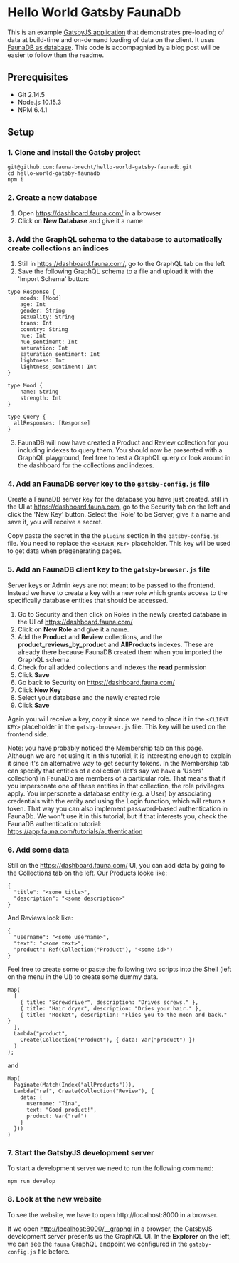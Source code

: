 # Hello World Gatsby FaunaDb

This is an example [GatsbyJS application](https://www.gatsbyjs.org/) that demonstrates pre-loading of data at build-time and on-demand loading of data on the client. It uses [FaunaDB as database](https://fauna.com/). This code is accompagnied by a blog post will be easier to follow than the readme.

## Prerequisites

- Git 2.14.5
- Node.js 10.15.3
- NPM 6.4.1

## Setup

### 1. Clone and install the Gatsby project

    git@github.com:fauna-brecht/hello-world-gatsby-faunadb.git
    cd hello-world-gatsby-faunadb
    npm i

### 2. Create a new database
1. Open https://dashboard.fauna.com/ in a browser
2. Click on **New Database** and give it a name

### 3. Add the GraphQL schema to the database to automatically create collections an indices 

1. Still in https://dashboard.fauna.com/, go to the GraphQL tab on the left
2. Save the following GraphQL schema to a file and upload it with the 'Import Schema' button: 
```
type Response {
	moods: [Mood]
    age: Int
    gender: String
    sexuality: String
    trans: Int
    country: String
    hue: Int
    hue_sentiment: Int
    saturation: Int
    saturation_sentiment: Int
    lightness: Int
    lightness_sentiment: Int
}

type Mood {
    name: String
    strength: Int
}

type Query {
  allResponses: [Response]
}
```
3. FaunaDB will now have created a Product and Review collection for you including indexes to query them. You should now be presented with a GraphQL playground, feel free to test a GraphQL query or look around in the dashboard for the collections and indexes.
    
### 4. Add an FaunaDB server key to the `gatsby-config.js` file

Create a FaunaDB server key for the database you have just created. still in the UI at https://dashboard.fauna.com, go to the Security tab on the left and click the 'New Key' button. Select the 'Role' to be Server, give it a name and save it, you will receive a secret. 

Copy paste the secret in the the `plugins` section in the `gatsby-config.js` file. You need to replace the `<SERVER_KEY>` placeholder. This key will be used to get data when pregenerating pages. 

### 5. Add an FaunaDB client key to the `gatsby-browser.js` file

Server keys or Admin keys are not meant to be passed to the frontend. 
Instead we have to create a key with a new role which grants access to the specifically database entities that should be accessed.

1. Go to Security and then click on Roles in the newly created database in the UI of https://dashboard.fauna.com/
2. Click on **New Role** and give it a name.
3. Add the **Product** and **Review** collections, and the **product_reviews_by_product** and **AllProducts** indexes. These are already there because FaunaDB created them when you imported the GraphQL schema. 
4. Check for all added collections and indexes the **read** permission
5. Click **Save**
6. Go back to Security on https://dashboard.fauna.com/
7. Click **New Key**
8. Select your database and the newly created role
9. Click **Save**

Again you will receive a key, copy it since we need to place it in the `<CLIENT KEY>` placeholder in the `gatsby-browser.js` file. This key will be used on the frontend side. 

Note: you have probably noticed the Membership tab on this page. Although we are not using it in this tutorial, it is interesting enough to explain it since it's an alternative way to get security tokens. In the Membership tab can specify that entities of a collection (let's say we have a 'Users' collection) in FaunaDb are members of a particular role. That means that if you impersonate one of these entities in that collection, the role privileges apply. You impersonate a database entity (e.g. a User) by associating credentials with the entity and using the Login function, which will return a token. That way you can also implement password-based authentication in FaunaDb. We won't use it in this tutorial, but if that interests you, check the FaunaDB authentication tutorial: https://app.fauna.com/tutorials/authentication

### 6. Add some data 
Still on the https://dashboard.fauna.com/ UI, you can add data by going to the Collections tab on the left. 
Our Products looke like:
``` 
{ 
  "title": "<some title>", 
  "description": "<some description>" 
}
``` 
And Reviews look like: 
```    
{
  "username": "<some username>",
  "text": "<some text>",
  "product": Ref(Collection("Product"), "<some id>")
}
```
Feel free to create some or paste the following two scripts into the Shell (left on the menu in the UI) to create some dummy data. 
```
Map(
  [
    { title: "Screwdriver", description: "Drives screws." },
    { title: "Hair dryer", description: "Dries your hair." },
    { title: "Rocket", description: "Flies you to the moon and back." }
  ],
  Lambda("product",
    Create(Collection("Product"), { data: Var("product") })
  )
);
```
and 
```
Map(
  Paginate(Match(Index("allProducts"))),
  Lambda("ref", Create(Collection("Review"), {
    data: {
      username: "Tina",
      text: "Good product!",
      product: Var("ref")
    }
  }))
)
```


### 7. Start the GatsbyJS development server

To start a development server we need to run the following command:

    npm run develop
    
### 8. Look at the new website

To see the website, we have to open http://localhost:8000 in a browser.

If we open <http://localhost:8000/__graphql> in a browser, the GatsbyJS development server presents us the GraphiQL UI. In the **Explorer** on the left, we can see the `fauna` GraphQL endpoint we configured in the `gatsby-config.js` file before.
